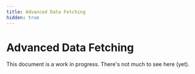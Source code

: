 ```yaml
---
title: Advanced Data Fetching
hidden: true
---
```


# Advanced Data Fetching

<docs-warning>
  This document is a work in progress. There's not much to see here (yet).
</docs-warning>
